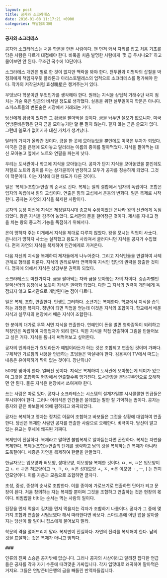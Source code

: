 ```yaml
---
layout: post
title: 공자와 소크라테스
date: 2016-01-08 11:17:21 +0900
categories: 깨달음의대화
---
```

**공자와 소크라테스** 

  


공자와 소크라테스는 처음 학문을 만든 사람이다. 맨 먼저 와서 자리를 잡고 처음 기초를 닦은 사람은 다르게 대접해야 한다. 바둑을 처음 발명한 사람에게 ‘몇 급 두시나요?’ 하고 물어보면 안 된다. 무조건 국수에 10단이다. 

  


소크라테스 개인은 별로 한 것이 없지만 맥락을 봐야 한다. 전두환과 이명박의 삽질을 박정희에게 책임지우듯 플라톤과 아리스토텔레스의 업적으로 소크라테스를 평가해야 한다. 작가의 저작권처럼 효성曉星은 챙겨주는거 있다. 

  


무엇보다 학문이란 무엇인가를 생각해야 한다. 원래는 지식을 상업적 거래수단 내지 점치는 기술 혹은 임금의 비서일 정도로 생각했다. 실용을 위한 실무일이지 학문은 아니다. 소피스트들의 변론술은 시장에서 거래되는 거다. 

  


당신에게 황금이 있다면 그 황금을 팔아먹을 것이다. 금을 놔두면 쓸모가 없으니까. 미국 연방준비은행은 단지 금을 모아놓기만 할 뿐 팔지 않는다. 팔지 않는 금은 쓸모가 없다. 그런데 쓸모가 없어지자 대신 가치가 생겨났다. 

  


달러의 가치가 올라간 것이다. 금을 한 곳에 모아놓았을 뿐인데도 미국은 부자가 되었다. 미국은 금을 은행에 모아놓고 달러라는 이름의 종이를 팔아먹었다. 지식을 팔아먹는 대신 모아놓고 옆에서 노트와 연필을 파는게 낫다. 

  


우리는 도서관이나 학교에 지식을 모아놓는다. 공자가 단지 지식을 모아놓았을 뿐인데도 저절로 노트와 종이를 파는 상가골목이 번창하고 모두가 공자를 칭송하게 되었다. 그것이 학문이다. 이는 지식에 대한 태도가 다른 것이다. 

  


일은 ‘복제≫조합≫연출’의 순서로 간다. 복제는 질의 결합에서 입자의 독립이다. 조합은 입자의 독립에서 힘의 교섭이다. 연출은 힘의 교섭에서 운동의 변화다. 일은 복제로 시작한다. 공자는 자연의 지식을 복제한 사람이다. 

  


공자의 등장 이전에 지식은 제정일치시대 종교적 수장이었던 은나라 왕의 신관에게 독점되었다. 왕은 지식을 감추어 놓았다. 도서관의 문을 걸어잠근 것이다. 제사를 지내고 점을 치는 왕의 종교적 기능을 독점하기 위해서다. 

  


은이 망하자 주는 미개해서 지식을 제대로 다루지 않았다. 왕을 모시는 직업이 사士다. 은나라가 망하자 사士는 실직했고 용도가 사라져서 굴러다니던 지식을 공자가 수집했다. 먼저 자연의 지식을 복제하여 인간에게로 가져온다. 

  


다음 자신의 지식을 복제하여 제자들에게 나누어준다. 그리고 지식인들을 연결하여 사제관계로 형태를 이룬다. 지식의 권리로부터 연역하여 지식인 집단의 권력을 창출한 것이다. 맹자에 의해서 지식은 상당부분 권력화 되었다. 

  


소크라테스도 마찬가지다. 금을 팔아먹는 자와 금을 모아놓는 자의 차이다. 증손자뻘인 알렉산더의 등장에서 보듯이 지식은 권력화 되었다. 다만 그 지식의 권력이 개인에게 독점되지 않고 도서관으로 개방된다는 점이 다르다. 

  


일은 복제, 조합, 연출한다. 인생도 그러하다. 소년기는 복제한다. 학교에서 지식을 습득하는 과정은 복제다. 청년이 되면 직업을 얻는데 이것은 지식의 조합이다. 학교에서 배운 지식과 실무자의 현장에서 배운 지식이 조합된다. 

  


한 분야의 대가로 우뚝 서면 지식을 연출한다. 연예인이 돈을 벌면 영화감독이 되려하고 직장인은 독립하여 자영업자가 되려 한다. 익힌 지식을 직접 연출하여 그림을 만들어보고 싶은 거다. 지식을 폼나게 써먹어보고 싶어한다. 

  


공자의 인의라든가 효도라든가 예법이라든가 하는 것은 조합되고 연출된 것이며 가짜다. 구체적인 가르침의 내용을 언급하는 초딩들은 박살내야 한다. 김용옥이 TV에서 떠드는 내용은 유아틱하기 짝이 없는 것이다. 장난하냐? 

  


500방 맞아야 한다. 얼빠진 짓이다. 지식은 복제하여 도서관에 모아놓는게 의미가 있으며 그것을 조합하여 현장에서 연출할수록 망가진다. 도서관장을 문방구주인으로 오해하면 안 된다. 물론 지식은 현장에서 쓰여져야 한다. 

  


쓰는 사람은 따로 있다. 공자나 소크라테스는 시스템의 설계자일뿐 시시콜콜한 언급들은 무시되어야 한다. 그러나 어리석은 인간들은 쓸데없는 말만 잘 기억하는 법이다. 공자는 증자와 같은 바보들에 의해 폄하되고 왜곡되었다. 

  


공자는 복제하고 맹자는 정치로 이끌어 조합하고 바보들은 그것을 상황에 대입하여 연출한다. 당신은 복제한 사람인 공자를 연출한 사람으로 오해한다. 비극이다. 당신이 알고 있는 유교는 후세에 왜곡된 가짜다. 

  


복제만이 진실하다. 복제라고 말하면 불법복제로 알아듣는다면 곤란하다. 복제는 자연을 복제한다. 복제≫조합≫연출의 단계를 생략하고 남의 것을 복제하는건 복제가 아니라 도둑질이다. 세종은 자연을 복제하여 한글을 만들었다. 

  


한글자모는 입모양과 혀모양, 성대모양, 이모양을 복제한 것이다. ㅁ, ㅂ, ㅍ은 입모양이고 ㄴ ㄷ ㄹ은 혀모양이고 ㄱ, ㅋ, ㅇ, ㅎ은 성대모양 ㅅ, ㅈ, ㅊ은 이모양 ㆍ, ㅡ,ㅣ는 천지인모양이다. 이를 자음과 모음으로 조합하면 글자다. 

  


초성, 중성, 종성의 순서로 조합한다. 이를 종이에 가로쓰기로 연출하면 단어가 되고 문장이 된다. 처음 창의하는 자는 복제할 뿐이며 그것을 조합하고 연출하는 것은 현장의 몫이다. 비빔밥을 비비는 순서는 먹는 사람의 일이다. 

  


된장을 먼저 먹을지 김치를 먼저 먹을지는 각자가 조합하기 나름이다. 공자가 그 중에 몇가지 조합과 연출을 시범보였다 해서 따라한다면 바보다. 스마트폰에 어떤 앱을 깔아쓸지는 당신이 할 일이니 잡스에게 물어보지 말라. 

  


학문의 격을 떨어뜨리지 말라. 복제만이 진실하다. 자연의 진리를 복제해야 한다. 남의 것을 표절하는 것은 복제가 아니고 범죄다. 

  


**###**

  


인류의 진짜 스승은 공자밖에 없습니다. 그러나 공자의 사상이라고 알려진 잡다한 언급들은 공자를 각자 자기 수준에 때려맞춘 가짜입니다. 각자 입맛대로 왜곡하여 팔아먹은 거지요. 그들은 연방준비은행의 금을 빼돌린 반역자들입니다.